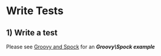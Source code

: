 # Write Tests

## 1) Write a test
Please see [Groovy and Spock](https://extranet.aoe.com/confluence/display/aoetestteam/Spock+and+Gradle) for an ***Groovy\Spock example***
